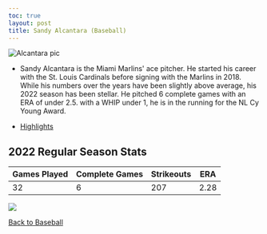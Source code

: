 ```yaml
---
toc: true
layout: post
title: Sandy Alcantara (Baseball)
---
```


![]({{site.baseurl}}/images/alcantara.png "Alcantara pic")

- Sandy Alcantara is the Miami Marlins' ace pitcher. He started his career with the St. Louis Cardinals before signing with the Marlins in 2018. While his numbers over the years have been slightly above average, his 2022 season has been stellar. He pitched 6 complete games with an ERA of under 2.5. with a WHIP under 1, he is in the running for the NL Cy Young Award. 

- [Highlights](https://www.youtube.com/watch?v=wlHVUfM_F0U)


## 2022 Regular Season Stats ##

| Games Played | Complete Games | Strikeouts | ERA | 
| ------------ | -------------- | ---------- | --- | 
| 32 | 6 | 207 | 2.28 | 

![](vscode-remote://wsl%2Bubuntu/mnt/c/Users/rohan/vscode/FrontendRepository/images/alcantara.png)

[Back to Baseball](https://rohanagr.github.io/FrontendRepository/Baseball/)